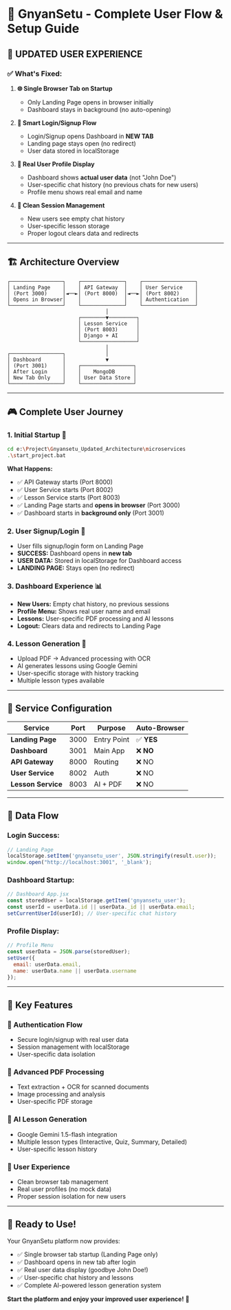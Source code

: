 # 🎯 **GnyanSetu - Complete User Flow & Setup Guide**

## 🚀 **UPDATED USER EXPERIENCE**

### ✅ **What's Fixed:**

1. **🌐 Single Browser Tab on Startup**
   - Only Landing Page opens in browser initially
   - Dashboard stays in background (no auto-opening)

2. **🔐 Smart Login/Signup Flow** 
   - Login/Signup opens Dashboard in **NEW TAB**
   - Landing page stays open (no redirect)
   - User data stored in localStorage

3. **👤 Real User Profile Display**
   - Dashboard shows **actual user data** (not "John Doe")
   - User-specific chat history (no previous chats for new users)
   - Profile menu shows real email and name

4. **🔄 Clean Session Management**
   - New users see empty chat history
   - User-specific lesson storage
   - Proper logout clears data and redirects

---

## 🏗️ **Architecture Overview**

```
┌─────────────────┐    ┌──────────────┐    ┌─────────────────┐
│ Landing Page    │    │ API Gateway  │    │ User Service    │
│ (Port 3000)     │◄──►│ (Port 8000)  │◄──►│ (Port 8002)     │
│ Opens in Browser│    │              │    │ Authentication  │
└─────────────────┘    └──────────────┘    └─────────────────┘
                                │
                       ┌────────▼─────────┐
                       │ Lesson Service   │
                       │ (Port 8003)      │
                       │ Django + AI      │
                       └──────────────────┘
                                │
┌─────────────────┐             │
│ Dashboard       │             ▼
│ (Port 3001)     │    ┌─────────────────┐
│ After Login     │    │    MongoDB      │
│ New Tab Only    │    │ User Data Store │
└─────────────────┘    └─────────────────┘
```

---

## 🎮 **Complete User Journey**

### **1. Initial Startup** 🚀
```bash
cd e:\Project\Gnyansetu_Updated_Architecture\microservices
.\start_project.bat
```

**What Happens:**
- ✅ API Gateway starts (Port 8000)
- ✅ User Service starts (Port 8002) 
- ✅ Lesson Service starts (Port 8003)
- ✅ Landing Page starts and **opens in browser** (Port 3000)
- ✅ Dashboard starts in **background only** (Port 3001)

### **2. User Signup/Login** 🔐
- User fills signup/login form on Landing Page
- **SUCCESS:** Dashboard opens in **new tab**
- **USER DATA:** Stored in localStorage for Dashboard access
- **LANDING PAGE:** Stays open (no redirect)

### **3. Dashboard Experience** 📊
- **New Users:** Empty chat history, no previous sessions
- **Profile Menu:** Shows real user name and email
- **Lessons:** User-specific PDF processing and AI lessons
- **Logout:** Clears data and redirects to Landing Page

### **4. Lesson Generation** 🤖
- Upload PDF → Advanced processing with OCR
- AI generates lessons using Google Gemini
- User-specific storage with history tracking
- Multiple lesson types available

---

## 🔧 **Service Configuration**

| Service | Port | Purpose | Auto-Browser |
|---------|------|---------|--------------|
| **Landing Page** | 3000 | Entry Point | ✅ **YES** |
| **Dashboard** | 3001 | Main App | ❌ **NO** |
| **API Gateway** | 8000 | Routing | ❌ NO |
| **User Service** | 8002 | Auth | ❌ NO |
| **Lesson Service** | 8003 | AI + PDF | ❌ NO |

---

## 💾 **Data Flow**

### **Login Success:**
```javascript
// Landing Page
localStorage.setItem('gnyansetu_user', JSON.stringify(result.user));
window.open("http://localhost:3001", '_blank');
```

### **Dashboard Startup:**
```javascript
// Dashboard App.jsx
const storedUser = localStorage.getItem('gnyansetu_user');
const userId = userData.id || userData._id || userData.email;
setCurrentUserId(userId); // User-specific chat history
```

### **Profile Display:**
```javascript
// Profile Menu
const userData = JSON.parse(storedUser);
setUser({
  email: userData.email,
  name: userData.name || userData.username
});
```

---

## 🎯 **Key Features**

### **🔐 Authentication Flow**
- Secure login/signup with real user data
- Session management with localStorage
- User-specific data isolation

### **📄 Advanced PDF Processing**
- Text extraction + OCR for scanned documents
- Image processing and analysis
- User-specific PDF storage

### **🤖 AI Lesson Generation**
- Google Gemini 1.5-flash integration
- Multiple lesson types (Interactive, Quiz, Summary, Detailed)
- User-specific lesson history

### **👤 User Experience**
- Clean browser tab management
- Real user profiles (no mock data)
- Proper session isolation for new users

---

## 🚀 **Ready to Use!**

Your GnyanSetu platform now provides:
- ✅ Single browser tab startup (Landing Page only)
- ✅ Dashboard opens in new tab after login
- ✅ Real user data display (goodbye John Doe!)
- ✅ User-specific chat history and lessons
- ✅ Complete AI-powered lesson generation system

**Start the platform and enjoy your improved user experience!** 🎉